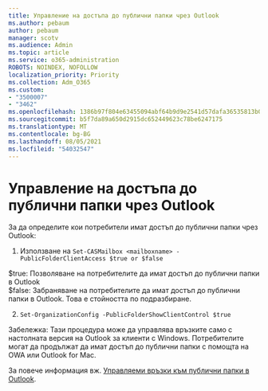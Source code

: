 ```yaml
---
title: Управление на достъпа до публични папки чрез Outlook
ms.author: pebaum
author: pebaum
manager: scotv
ms.audience: Admin
ms.topic: article
ms.service: o365-administration
ROBOTS: NOINDEX, NOFOLLOW
localization_priority: Priority
ms.collection: Adm_O365
ms.custom:
- "3500007"
- "3462"
ms.openlocfilehash: 1386b97f804e63455094abf64b9d9e2541d57dafa36535813b0d7689e0ce2966
ms.sourcegitcommit: b5f7da89a650d2915dc652449623c78be6247175
ms.translationtype: MT
ms.contentlocale: bg-BG
ms.lasthandoff: 08/05/2021
ms.locfileid: "54032547"
---
```

# <a name="control-access-to-public-folders-using-outlook"></a>Управление на достъпа до публични папки чрез Outlook

За да определите кои потребители имат достъп до публични папки чрез Outlook:

1. Използване на `Set-CASMailbox <mailboxname> -PublicFolderClientAccess $true or $false`

$true: Позволяване на потребителите да имат достъп до публични папки в Outlook  
$false: Забраняване на потребителите да имат достъп до публични папки в Outlook. Това е стойността по подразбиране.  

2. `Set-OrganizationConfig -PublicFolderShowClientControl $true`

Забележка: Тази процедура може да управлява връзките само с настолната версия на Outlook за клиенти с Windows. Потребителите могат да продължат да имат достъп до публични папки с помощта на OWA или Outlook for Mac.

За повече информация вж. [Управляеми връзки към публични папки в Outlook](https://aka.ms/controlpf).

